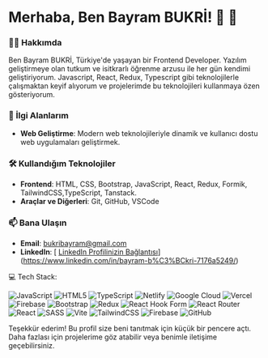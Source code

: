 # Merhaba, Ben Bayram BUKRİ!  🤝 👋

### 👨‍💻 Hakkımda
Ben Bayram BUKRİ, Türkiye'de yaşayan bir  Frontend Developer. Yazılım geliştirmeye olan tutkum ve isitkrarlı öğrenme arzusu ile her gün kendimi geliştiriyorum. Javascript, React, Redux, Typescript gibi teknolojilerle çalışmaktan keyif alıyorum ve projelerimde bu teknolojileri kullanmaya özen gösteriyorum.

### 🚀 İlgi Alanlarım
- **Web Geliştirme**: Modern web teknolojileriyle dinamik ve kullanıcı dostu web uygulamaları geliştirmek.

### 🛠️ Kullandığım Teknolojiler
- **Frontend**: HTML, CSS, Bootstrap, JavaScript, React, Redux, Formik, TailwindCSS,TypeScript, Tanstack.
- **Araçlar ve Diğerleri**: Git, GitHub, VSCode


### 📫 Bana Ulaşın
- **Email**: bukribayram@gmail.com
- **LinkedIn**: [ [LinkedIn Profilinizin Bağlantısı](https://linkedin.com/in/username)](https://www.linkedin.com/in/bayram-b%C3%BCkri-7176a5249/)




 💻 Tech Stack:

 
![JavaScript](https://img.shields.io/badge/javascript-%23323330.svg?style=for-the-badge&logo=javascript&logoColor=%23F7DF1E)
![HTML5](https://img.shields.io/badge/html5-%23E34F26.svg?style=for-the-badge&logo=html5&logoColor=white) 
![TypeScript](https://img.shields.io/badge/typescript-%23007ACC.svg?style=for-the-badge&logo=typescript&logoColor=white) 
![Netlify](https://img.shields.io/badge/netlify-%23000000.svg?style=for-the-badge&logo=netlify&logoColor=#00C7B7) 
![Google Cloud](https://img.shields.io/badge/GoogleCloud-%234285F4.svg?style=for-the-badge&logo=google-cloud&logoColor=white) 
![Vercel](https://img.shields.io/badge/vercel-%23000000.svg?style=for-the-badge&logo=vercel&logoColor=white) 
![Firebase](https://img.shields.io/badge/firebase-%23039BE5.svg?style=for-the-badge&logo=firebase) 
![Bootstrap](https://img.shields.io/badge/bootstrap-%238511FA.svg?style=for-the-badge&logo=bootstrap&logoColor=white)
![Redux](https://img.shields.io/badge/redux-%23593d88.svg?style=for-the-badge&logo=redux&logoColor=white) ![React Hook Form](https://img.shields.io/badge/React%20Hook%20Form-%23EC5990.svg?style=for-the-badge&logo=reacthookform&logoColor=white) ![React Router](https://img.shields.io/badge/React_Router-CA4245?style=for-the-badge&logo=react-router&logoColor=white) ![React](https://img.shields.io/badge/react-%2320232a.svg?style=for-the-badge&logo=react&logoColor=%2361DAFB) ![SASS](https://img.shields.io/badge/SASS-hotpink.svg?style=for-the-badge&logo=SASS&logoColor=white) ![Vite](https://img.shields.io/badge/vite-%23646CFF.svg?style=for-the-badge&logo=vite&logoColor=white) ![TailwindCSS](https://img.shields.io/badge/tailwindcss-%2338B2AC.svg?style=for-the-badge&logo=tailwind-css&logoColor=white) ![Firebase](https://img.shields.io/badge/firebase-a08021?style=for-the-badge&logo=firebase&logoColor=ffcd34) ![GitHub](https://img.shields.io/badge/github-%23121011.svg?style=for-the-badge&logo=github&logoColor=white)


Teşekkür ederim! Bu profil size beni tanıtmak için küçük bir pencere açtı. Daha fazlası için projelerime göz atabilir veya benimle iletişime geçebilirsiniz.

